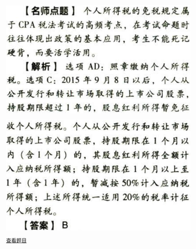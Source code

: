 ![](418f373a6ce3e3d6ff778803a8177b4c.png)

![](c446e2a5be7e2df279f87cc12265ce24.png)

[查看题目](../C05.个人所得税法.本章真题.md#18-题目)

